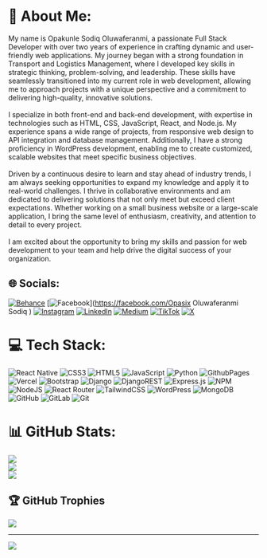 # 💫 About Me:
My name is Opakunle Sodiq Oluwaferanmi, a passionate Full Stack Developer with over two years of experience in crafting dynamic and user-friendly web applications. My journey began with a strong foundation in Transport and Logistics Management, where I developed key skills in strategic thinking, problem-solving, and leadership. These skills have seamlessly transitioned into my current role in web development, allowing me to approach projects with a unique perspective and a commitment to delivering high-quality, innovative solutions.<br><br>I specialize in both front-end and back-end development, with expertise in technologies such as HTML, CSS, JavaScript, React, and Node.js. My experience spans a wide range of projects, from responsive web design to API integration and database management. Additionally, I have a strong proficiency in WordPress development, enabling me to create customized, scalable websites that meet specific business objectives.<br><br>Driven by a continuous desire to learn and stay ahead of industry trends, I am always seeking opportunities to expand my knowledge and apply it to real-world challenges. I thrive in collaborative environments and am dedicated to delivering solutions that not only meet but exceed client expectations. Whether working on a small business website or a large-scale application, I bring the same level of enthusiasm, creativity, and attention to detail to every project.<br><br>I am excited about the opportunity to bring my skills and passion for web development to your team and help drive the digital success of your organization.


## 🌐 Socials:
[![Behance](https://img.shields.io/badge/Behance-1769ff?logo=behance&logoColor=white)](https://behance.net/https://www.behance.net/opakunlesodiq) [![Facebook](https://img.shields.io/badge/Facebook-%231877F2.svg?logo=Facebook&logoColor=white)](https://facebook.com/Opasix Oluwaferanmi Sodiq ) [![Instagram](https://img.shields.io/badge/Instagram-%23E4405F.svg?logo=Instagram&logoColor=white)](https://instagram.com/@opa6ix_of_lagos) [![LinkedIn](https://img.shields.io/badge/LinkedIn-%230077B5.svg?logo=linkedin&logoColor=white)](https://linkedin.com/in/opakunle-sodiq) [![Medium](https://img.shields.io/badge/Medium-12100E?logo=medium&logoColor=white)](https://medium.com/@@opakunle-sodiq) [![TikTok](https://img.shields.io/badge/TikTok-%23000000.svg?logo=TikTok&logoColor=white)](https://tiktok.com/@@opa6ix52) [![X](https://img.shields.io/badge/X-black.svg?logo=X&logoColor=white)](https://x.com/@oluwaferanmi94) 

# 💻 Tech Stack:
![React Native](https://img.shields.io/badge/react_native-%2320232a.svg?style=for-the-badge&logo=react&logoColor=%2361DAFB) ![CSS3](https://img.shields.io/badge/css3-%231572B6.svg?style=for-the-badge&logo=css3&logoColor=white) ![HTML5](https://img.shields.io/badge/html5-%23E34F26.svg?style=for-the-badge&logo=html5&logoColor=white) ![JavaScript](https://img.shields.io/badge/javascript-%23323330.svg?style=for-the-badge&logo=javascript&logoColor=%23F7DF1E) ![Python](https://img.shields.io/badge/python-3670A0?style=for-the-badge&logo=python&logoColor=ffdd54) ![GithubPages](https://img.shields.io/badge/github%20pages-121013?style=for-the-badge&logo=github&logoColor=white) ![Vercel](https://img.shields.io/badge/vercel-%23000000.svg?style=for-the-badge&logo=vercel&logoColor=white) ![Bootstrap](https://img.shields.io/badge/bootstrap-%238511FA.svg?style=for-the-badge&logo=bootstrap&logoColor=white) ![Django](https://img.shields.io/badge/django-%23092E20.svg?style=for-the-badge&logo=django&logoColor=white) ![DjangoREST](https://img.shields.io/badge/DJANGO-REST-ff1709?style=for-the-badge&logo=django&logoColor=white&color=ff1709&labelColor=gray) ![Express.js](https://img.shields.io/badge/express.js-%23404d59.svg?style=for-the-badge&logo=express&logoColor=%2361DAFB) ![NPM](https://img.shields.io/badge/NPM-%23CB3837.svg?style=for-the-badge&logo=npm&logoColor=white) ![NodeJS](https://img.shields.io/badge/node.js-6DA55F?style=for-the-badge&logo=node.js&logoColor=white) ![React Router](https://img.shields.io/badge/React_Router-CA4245?style=for-the-badge&logo=react-router&logoColor=white) ![TailwindCSS](https://img.shields.io/badge/tailwindcss-%2338B2AC.svg?style=for-the-badge&logo=tailwind-css&logoColor=white) ![WordPress](https://img.shields.io/badge/WordPress-%23117AC9.svg?style=for-the-badge&logo=WordPress&logoColor=white) ![MongoDB](https://img.shields.io/badge/MongoDB-%234ea94b.svg?style=for-the-badge&logo=mongodb&logoColor=white) ![GitHub](https://img.shields.io/badge/github-%23121011.svg?style=for-the-badge&logo=github&logoColor=white) ![GitLab](https://img.shields.io/badge/gitlab-%23181717.svg?style=for-the-badge&logo=gitlab&logoColor=white) ![Git](https://img.shields.io/badge/git-%23F05033.svg?style=for-the-badge&logo=git&logoColor=white)
# 📊 GitHub Stats:
![](https://github-readme-stats.vercel.app/api?username=opa6ix1&theme=dark&hide_border=false&include_all_commits=false&count_private=false)<br/>
![](https://github-readme-streak-stats.herokuapp.com/?user=opa6ix1&theme=dark&hide_border=false)<br/>
![](https://github-readme-stats.vercel.app/api/top-langs/?username=opa6ix1&theme=dark&hide_border=false&include_all_commits=false&count_private=false&layout=compact)

## 🏆 GitHub Trophies
![](https://github-profile-trophy.vercel.app/?username=opa6ix1&theme=radical&no-frame=false&no-bg=true&margin-w=4)

---
[![](https://visitcount.itsvg.in/api?id=opa6ix1&icon=7&color=1)](https://visitcount.itsvg.in)

<!-- Proudly created with GPRM ( https://gprm.itsvg.in ) -->
